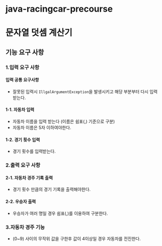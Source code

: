 # java-racingcar-precourse

# 문자열 덧셈 계산기

## 기능 요구 사항

### 1.입력 요구 사항
#### 입력 공통 요구사항
- 잘못된 입력시 `IllgalArgumentException`을 발생시키고 해당 부분부터 다시 입력받는다.

#### 1-1. 자동차 입력
- 자동차 이름을 입력 받는다 (이름은 쉼표(,) 기준으로 구분)
- 자동차 이름은 5자 이하여야한다.

#### 1-2. 경기 횟수 입력
- 경기 횟수를 입력받는다.

### 2.출력 요구 사항

#### 2-1. 자동차 경주 기록 출력
- 경기 횟수 만큼의 경기 기록을 출력해야한다.

#### 2-2. 우승자 출력
- 우승자가 여러 명일 경우 쉼표(,)를 이용하여 구분한다.

### 3.자동차 경주 기능
- (0~9) 사이의 무작위 값을 구한후 값이 4이상일 경우 자동차를 전진한다.

